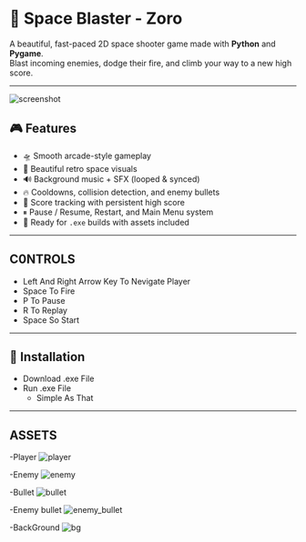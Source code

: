 # 🚀 Space Blaster - Zoro

A beautiful, fast-paced 2D space shooter game made with **Python** and **Pygame**.  
Blast incoming enemies, dodge their fire, and climb your way to a new high score.

---

![screenshot](https://your-screenshot-url-or-gif) <!-- Optional: replace or remove -->

## 🎮 Features

- 🛸 Smooth arcade-style gameplay
- 🎨 Beautiful retro space visuals
- 🔊 Background music + SFX (looped & synced)
- 🔥 Cooldowns, collision detection, and enemy bullets
- 🧠 Score tracking with persistent high score
- ⏸ Pause / Resume, Restart, and Main Menu system
- 💾 Ready for `.exe` builds with assets included

---

## C0NTROLS 

- Left And Right Arrow Key To Nevigate Player
- Space To Fire
- P To Pause  
- R To Replay
- Space So Start

---

## 🧩 Installation

- Download .exe File 
- Run .exe File 
  * Simple As That

---

## ASSETS

-Player
![player](https://github.com/user-attachments/assets/fb33ad6c-5f07-47f8-8874-8e00d57c055b)

-Enemy
![enemy](https://github.com/user-attachments/assets/71258128-e773-4813-b750-fd7a7a5d8b8f)

-Bullet
![bullet](https://github.com/user-attachments/assets/aad367a6-49cb-45df-9965-1d0de9e3b5db)

-Enemy bullet
![enemy_bullet](https://github.com/user-attachments/assets/18c14870-c6ff-4372-ac15-cb68f873e265)

-BackGround
![bg](https://github.com/user-attachments/assets/6fb0009b-115b-46ae-b51e-5902934a10f8)





